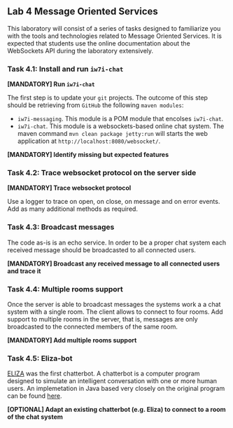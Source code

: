 ## Lab 4 Message Oriented Services

This laboratory will consist of a series of tasks designed to familiarize you with the tools and
technologies related to Message Oriented Services. It is expected that students use the online documentation
about the WebSockets API during the laboratory extensively.

### Task 4.1: Install and run `iw7i-chat`

**[MANDATORY] Run `iw7i-chat`** 

The first step is to update your `git` projects. The outcome of this step should be retrieving
from `GitHub` the following `maven modules`:
* `iw7i-messaging`. This module is a POM module that encolses `iw7i-chat`.
* `iw7i-chat`. This module is a websockets-based online chat system. The maven command `mvn clean package jetty:run` will
starts the web application at `http://localhost:8080/websocket/`. 

**[MANDATORY] Identify missing but expected features**

### Task 4.2: Trace websocket protocol on the server side

**[MANDATORY] Trace websocket protocol**

Use a logger to trace on open, on close, on message and on error events. Add as many additional methods as required.

### Task 4.3: Broadcast messages

The code as-is is an echo service. In order to be a proper chat system each received message should be
broadcasted to all connected users.  

**[MANDATORY] Broadcast any received message to all connected users and trace it**

### Task 4.4: Multiple rooms support

Once the server is able to broadcast messages the systems work a a chat system with a single room. 
The client allows to connect to four rooms. Add support to multiple rooms in the server, that is, 
messages are only broadcasted to the connected members of the same room. 

**[MANDATORY] Add multiple rooms support**

### Task 4.5: Eliza-bot

[ELIZA](http://en.wikipedia.org/wiki/ELIZA) was the first chatterbot. A chatterbot is a computer program 
designed to simulate an intelligent conversation with one or more human users. An implemetation in Java
based very closely on the original program can be found [here](http://www.chayden.net/eliza/Eliza.html).


**[OPTIONAL] Adapt an existing chatterbot (e.g. Eliza) to connect to a room of the chat system**



